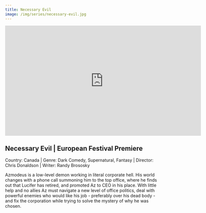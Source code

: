 ```yaml
---
title: Necessary Evil
image: /img/series/necessary-evil.jpg
---
```

<iframe src="https://player.vimeo.com/video/287746724?title=0&byline=0&portrait=0" width="640" height="360" frameborder="0" allow="autoplay; fullscreen" allowfullscreen></iframe>

## Necessary Evil | European Festival Premiere
Country: Canada | Genre: Dark Comedy, Supernatural, Fantasy  | Director: Chris Donaldson | Writer: Randy Brososky

Azmodeus is a low-level demon working in literal corporate hell. His world changes with a phone call summoning him to the top office, where he finds out that Lucifer has retired, and promoted Az to CEO in his place. With little help and no allies Az must navigate a new level of office politics, deal with powerful enemies who would like his job - preferably over his dead body - and fix the corporation while trying to solve the mystery of why he was chosen.